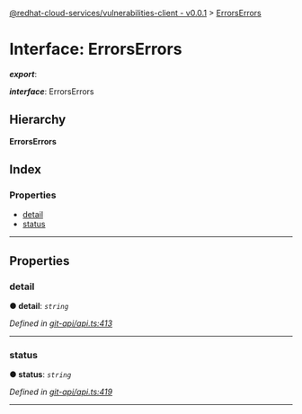[@redhat-cloud-services/vulnerabilities-client - v0.0.1](../README.md) > [ErrorsErrors](../interfaces/errorserrors.md)

# Interface: ErrorsErrors

*__export__*: 

*__interface__*: ErrorsErrors

## Hierarchy

**ErrorsErrors**

## Index

### Properties

* [detail](errorserrors.md#detail)
* [status](errorserrors.md#status)

---

## Properties

<a id="detail"></a>

###  detail

**● detail**: *`string`*

*Defined in [git-api/api.ts:413](https://github.com/RedHatInsights/javascript-clients/blob/master/packages/vulnerabilities/git-api/api.ts#L413)*

___
<a id="status"></a>

###  status

**● status**: *`string`*

*Defined in [git-api/api.ts:419](https://github.com/RedHatInsights/javascript-clients/blob/master/packages/vulnerabilities/git-api/api.ts#L419)*

___

